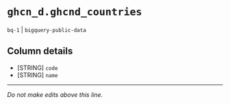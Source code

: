 # `ghcn_d.ghcnd_countries`
`bq-1` | `bigquery-public-data`

## Column details
* [STRING]    `code`
* [STRING]    `name`

-------------------------------------------------------------------------------
*Do not make edits above this line.*
